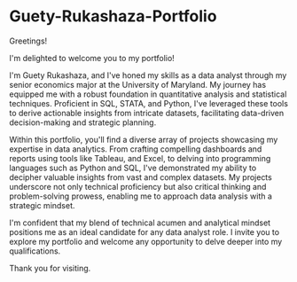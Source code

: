 # Guety-Rukashaza-Portfolio

Greetings!

I'm delighted to welcome you to my portfolio!

I'm Guety Rukashaza, and I've honed my skills as a data analyst through my senior economics major at the University of Maryland. My journey has equipped me with a robust foundation in quantitative analysis and statistical techniques. Proficient in SQL, STATA, and Python, I've leveraged these tools to derive actionable insights from intricate datasets, facilitating data-driven decision-making and strategic planning.

Within this portfolio, you'll find a diverse array of projects showcasing my expertise in data analytics. From crafting compelling dashboards and reports using tools like Tableau, and Excel, to delving into programming languages such as Python and SQL, I've demonstrated my ability to decipher valuable insights from vast and complex datasets. My projects underscore not only technical proficiency but also critical thinking and problem-solving prowess, enabling me to approach data analysis with a strategic mindset.

I'm confident that my blend of technical acumen and analytical mindset positions me as an ideal candidate for any data analyst role. I invite you to explore my portfolio and welcome any opportunity to delve deeper into my qualifications.

Thank you for visiting.

